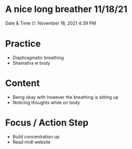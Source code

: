 # A nice long breather 11/18/21

Date & Time ⏰: November 18, 2021 4:39 PM

# Practice

- Diaphragmatic breathing
- Shamatha w body

# Content

- Being okay with however the breathing is sitting up
- Noticing thoughts while on body

# Focus / Action Step

- Build concentration up
- Read midl website